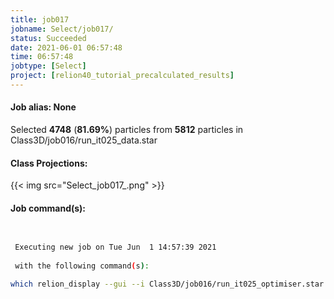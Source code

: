 ```yaml
---
title: job017
jobname: Select/job017/
status: Succeeded
date: 2021-06-01 06:57:48
time: 06:57:48
jobtype: [Select]
project: [relion40_tutorial_precalculated_results]
---
```


#### Job alias: None

Selected __4748__ (__81.69%__) particles from __5812__ particles in Class3D/job016/run_it025_data.star
#### Class Projections:
{{< img src="Select_job017_.png" >}}

#### Job command(s):

```bash

 
 Executing new job on Tue Jun  1 14:57:39 2021
 
 with the following command(s): 

which relion_display --gui --i Class3D/job016/run_it025_optimiser.star --allow_save --fn_parts Select/job017/particles.star  --pipeline_control Select/job017/
 
 


